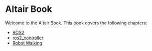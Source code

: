 # Altair Book

Welcome to the Altair Book. This book covers the following chapters:

- [ROS2](01-ros2.md)
- [ros2_controller](02-ros2_controller.md)
- [Robot Walking](03-robot-walking.md)
